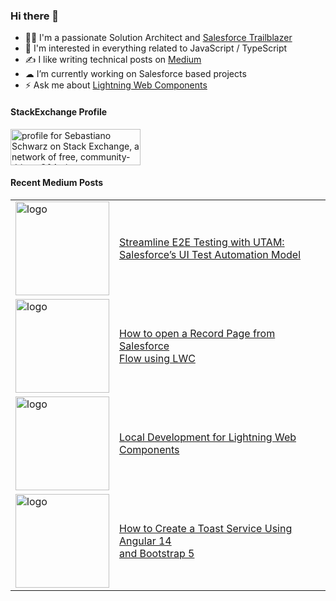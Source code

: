 ### Hi there 👋

- 👨‍💻 I'm a passionate Solution Architect and [Salesforce Trailblazer](https://trailblazer.me/id/sebastiano-schwarz)
- 👀 I'm interested in everything related to JavaScript / TypeScript
- ✍️ I like writing technical posts on [Medium](https://medium.com/@svierk)
- ☁ I’m currently working on Salesforce based projects
- ⚡️ Ask me about [Lightning Web Components](https://developer.salesforce.com/docs/component-library/documentation/en/lwc)

#### StackExchange Profile

<a href="https://stackexchange.com/users/8147444/sebastiano-schwarz"><img src="https://stackexchange.com/users/flair/8147444.png?theme=dark" width="208" height="58" alt="profile for Sebastiano Schwarz on Stack Exchange, a network of free, community-driven Q&amp;A sites" title="profile for Sebastiano Schwarz on Stack Exchange, a network of free, community-driven Q&amp;A sites" /></a>

#### Recent Medium Posts

<table>
  <tr>
    <td>
      <a
        href="https://medium.com/capgemini-salesforce-architects/streamline-e2e-testing-with-utam-salesforces-ui-test-automation-model-51c0effb1e67"
      >
        <img
          src="https://miro.medium.com/v2/resize:fit:1400/format:webp/1*Di3MBmOkpCIODqPbtSSjSA.png"
          alt="logo"
          width="150"
        />
      </a>
    </td>
    <td>
      <a
        href="https://medium.com/capgemini-salesforce-architects/streamline-e2e-testing-with-utam-salesforces-ui-test-automation-model-51c0effb1e67"
        >Streamline E2E Testing with UTAM: <br />
        Salesforce’s UI Test Automation Model</a
      >
    </td>
  </tr>
  <tr>
    <td>
      <a
        href="https://medium.com/javascript-in-plain-english/how-to-open-a-record-page-from-salesforce-flow-using-lwc-a8a94bc0c9ba"
      >
        <img
          src="https://miro.medium.com/v2/resize:fit:1400/1*czl_S5w0tx1Gn1449XMFkg.gif"
          alt="logo"
          width="150"
        />
      </a>
    </td>
    <td>
      <a
        href="https://medium.com/javascript-in-plain-english/how-to-open-a-record-page-from-salesforce-flow-using-lwc-a8a94bc0c9ba"
        >How to open a Record Page from Salesforce <br />
        Flow using LWC</a
      >
    </td>
  </tr>
  <tr>
    <td>
      <a
        href="https://medium.com/capgemini-salesforce-architects/local-development-for-lightning-web-components-7a3fdc1c4b7d"
      >
        <img
          src="https://miro.medium.com/v2/resize:fit:1400/1*WrIe8vWhnDGLkBjLZKLGgQ.gif"
          alt="logo"
          width="150"
        />
      </a>
    </td>
    <td>
      <a
        href="https://medium.com/capgemini-salesforce-architects/local-development-for-lightning-web-components-7a3fdc1c4b7d"
        >Local Development for Lightning Web Components</a
      >
    </td>
  </tr>
  <tr>
    <td>
      <a
        href="https://medium.com/better-programming/how-to-create-a-toast-service-using-angular-13-and-bootstrap-5-494e5c66627"
      >
        <img
          src="https://miro.medium.com/v2/resize:fit:1400/1*sEUYh4Mjj1KlLKyn6Iln8w.gif"
          alt="logo"
          width="150"
        />
      </a>
    </td>
    <td>
      <a
        href="https://medium.com/better-programming/how-to-create-a-toast-service-using-angular-13-and-bootstrap-5-494e5c66627"
        >How to Create a Toast Service Using Angular 14 <br />
        and Bootstrap 5</a
      >
    </td>
  </tr>
</table>
